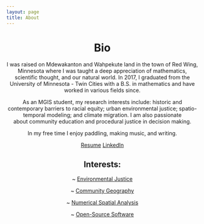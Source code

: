 ```yaml
---
layout: page
title: About
---
```


<center>

# Bio

I was raised on Mdewakanton and Wahpekute land in the town of Red Wing, Minnesota where I was taught a deep appreciation of mathematics, scientific thought, and our natural world. In 2017, I graduated from the University of Minnesota - Twin Cities with a B.S. in mathematics and have worked in various fields since.

As an MGIS student, my research interests include: historic and contemporary barriers to racial equity; urban environmental justice; spatio-temporal modeling; and climate migration. I am also passionate about community education and procedural justice in decision making.

In my free time I enjoy paddling, making music, and writing.

<a href="https://rwhendrickson.github.io/Portfolio/resmue.pdf" class="btn">Resume</a>
<a href="https://www.linkedin.com/in/rob-h-500837a0/" class="btn">LinkedIn</a>


## Interests:

~ [Environmental Justice](https://rwhendrickson.github.io/Portfolio/pages/ej)

~ [Community Geography](https://rwhendrickson.github.io/Portfolio/pages/community_geography)

~ [Numerical Spatial Analysis](https://rwhendrickson.github.io/Portfolio/pages/numerical_spatial)

~ [Open-Source Software](https://rwhendrickson.github.io/Portfolio/pages/open_source)

</center>
